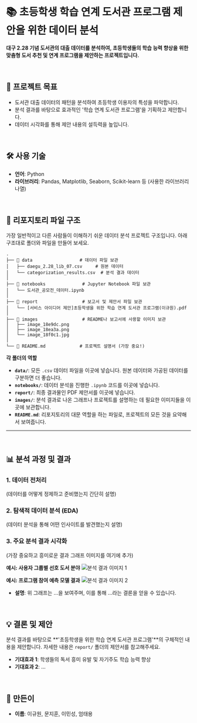 # 📚 초등학생 학습 연계 도서관 프로그램 제안을 위한 데이터 분석

**대구 2.28 기념 도서관의 대출 데이터를 분석하여, 초등학생들의 학습 능력 향상을 위한 맞춤형 도서 추천 및 연계 프로그램을 제안하는 프로젝트입니다.**

<br>

## 🎯 프로젝트 목표
* 도서관 대출 데이터의 패턴을 분석하여 초등학생 이용자의 특성을 파악합니다.
* 분석 결과를 바탕으로 효과적인 '학습 연계 도서관 프로그램'을 기획하고 제안합니다.
* 데이터 시각화를 통해 제안 내용의 설득력을 높입니다.

<br>

## 🛠️ 사용 기술
* **언어**: Python
* **라이브러리**: Pandas, Matplotlib, Seaborn, Scikit-learn 등 (사용한 라이브러리 나열)

<br>

## 📁 리포지토리 파일 구조

가장 일반적이고 다른 사람들이 이해하기 쉬운 데이터 분석 프로젝트 구조입니다. 아래 구조대로 폴더와 파일을 만들어 보세요.

```
.
├── 📂 data                  # 데이터 파일 보관
│   ├── daegu_2.28_lib_07.csv     # 원본 데이터
│   └── categorization_results.csv  # 분석 결과 데이터
│
├── 📂 notebooks              # Jupyter Notebook 파일 보관
│   └── 도서관_공모전_데이터.ipynb
│
├── 📂 report                 # 보고서 및 제안서 파일 보관
│   └── [서비스 아이디어 제안]초등학생을 위한 학습 연계 도서관 프로그램(이규원).pdf
│
├── 📂 images                 # README나 보고서에 사용할 이미지 보관
│   ├── image_18e9dc.png
│   ├── image_18ea3a.png
│   └── image_18f0c1.jpg
│
└── 📜 README.md             # 프로젝트 설명서 (가장 중요!)
```

**각 폴더의 역할**

  * **`data/`**: 모든 `.csv` 데이터 파일을 이곳에 넣습니다. 원본 데이터와 가공된 데이터를 구분하면 더 좋습니다.
  * **`notebooks/`**: 데이터 분석을 진행한 `.ipynb` 코드를 이곳에 넣습니다.
  * **`report/`**: 최종 결과물인 PDF 제안서를 이곳에 넣습니다.
  * **`images/`**: 분석 결과로 나온 그래프나 프로젝트를 설명하는 데 필요한 이미지들을 이곳에 보관합니다.
  * **`README.md`**: 리포지토리의 대문 역할을 하는 파일로, 프로젝트의 모든 것을 요약해서 보여줍니다.

-----
<br>

## 📊 분석 과정 및 결과

### 1. 데이터 전처리
(데이터를 어떻게 정제하고 준비했는지 간단히 설명)

### 2. 탐색적 데이터 분석 (EDA)
(데이터 분석을 통해 어떤 인사이트를 발견했는지 설명)

### 3. 주요 분석 결과 시각화
(가장 중요하고 흥미로운 결과 그래프 이미지를 여기에 추가)

**예시: 사용자 그룹별 선호 도서 분야**
![분석 결과 이미지 1](images/image_18e9dc.png)

**예시: 프로그램 참여 예측 모델 결과**
![분석 결과 이미지 2](images/image_18ea3a.png)

* **설명**: 위 그래프는 ...을 보여주며, 이를 통해 ...라는 결론을 얻을 수 있습니다.

<br>

## 💡 결론 및 제안
분석 결과를 바탕으로 **'초등학생을 위한 학습 연계 도서관 프로그램'**의 구체적인 내용을 제안합니다. 자세한 내용은 `report/` 폴더의 제안서를 참고해주세요.

* **기대효과 1**: 학생들의 독서 흥미 유발 및 자기주도 학습 능력 향상
* **기대효과 2**: ...

<br>

## 👤 만든이
* **이름**: 이규원, 문지훈, 이민성, 엄태용
